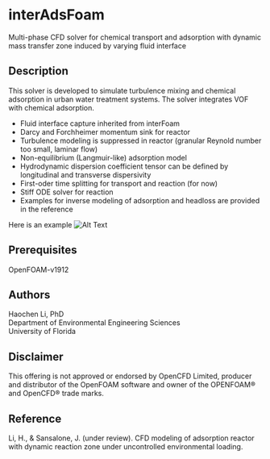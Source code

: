 # interAdsFoam
Multi-phase CFD solver for chemical transport and adsorption with dynamic mass transfer zone induced by varying fluid interface

## Description
This solver is developed to simulate turbulence mixing and chemical adsorption in urban water treatment systems. The solver integrates VOF with chemical adsorption.
- Fluid interface capture inherited from interFoam
- Darcy and Forchheimer momentum sink for reactor
- Turbulence modeling is suppressed in reactor (granular Reynold number too small, laminar flow)
- Non-equilibrium (Langmuir-like) adsorption model 
- Hydrodynamic dispersion coefficient tensor can be defined by longitudinal and transverse dispersivity
- First-oder time splitting for transport and reaction (for now)
- Stiff ODE solver for reaction
- Examples for inverse modeling of adsorption and headloss are provided in the reference

Here is an example 
![Alt Text](https://github.com/Rdfing/interAdsFoam/blob/main/example.gif)

## Prerequisites
OpenFOAM-v1912 

## Authors
Haochen Li, PhD <br />
Department of Environmental Engineering Sciences <br />
University of Florida

## Disclaimer
This offering is not approved or endorsed by OpenCFD Limited, producer and distributor of the OpenFOAM software and owner of the OPENFOAM®  and OpenCFD®  trade marks.

## Reference
Li, H., & Sansalone, J. (under review). CFD modeling of adsorption reactor with dynamic reaction zone under uncontrolled environmental loading. 
